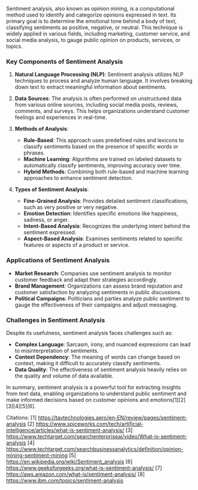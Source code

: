 Sentiment analysis, also known as opinion mining, is a computational method used to identify and categorize opinions expressed in text. Its primary goal is to determine the emotional tone behind a body of text, classifying sentiments as positive, negative, or neutral. This technique is widely applied in various fields, including marketing, customer service, and social media analysis, to gauge public opinion on products, services, or topics.

### Key Components of Sentiment Analysis

1. **Natural Language Processing (NLP)**: Sentiment analysis utilizes NLP techniques to process and analyze human language. It involves breaking down text to extract meaningful information about sentiments.

2. **Data Sources**: The analysis is often performed on unstructured data from various online sources, including social media posts, reviews, comments, and surveys. This helps organizations understand customer feelings and experiences in real-time.

3. **Methods of Analysis**:
   - **Rule-Based**: This approach uses predefined rules and lexicons to classify sentiments based on the presence of specific words or phrases.
   - **Machine Learning**: Algorithms are trained on labeled datasets to automatically classify sentiments, improving accuracy over time.
   - **Hybrid Methods**: Combining both rule-based and machine learning approaches to enhance sentiment detection.

4. **Types of Sentiment Analysis**:
   - **Fine-Grained Analysis**: Provides detailed sentiment classifications, such as very positive or very negative.
   - **Emotion Detection**: Identifies specific emotions like happiness, sadness, or anger.
   - **Intent-Based Analysis**: Recognizes the underlying intent behind the sentiment expressed.
   - **Aspect-Based Analysis**: Examines sentiments related to specific features or aspects of a product or service.

### Applications of Sentiment Analysis

- **Market Research**: Companies use sentiment analysis to monitor customer feedback and adapt their strategies accordingly.
- **Brand Management**: Organizations can assess brand reputation and customer satisfaction by analyzing sentiments in public discussions.
- **Political Campaigns**: Politicians and parties analyze public sentiment to gauge the effectiveness of their campaigns and adjust messaging.

### Challenges in Sentiment Analysis

Despite its usefulness, sentiment analysis faces challenges such as:

- **Complex Language**: Sarcasm, irony, and nuanced expressions can lead to misinterpretation of sentiments.
- **Context Dependency**: The meaning of words can change based on context, making it difficult to accurately classify sentiments.
- **Data Quality**: The effectiveness of sentiment analysis heavily relies on the quality and volume of data available.

In summary, sentiment analysis is a powerful tool for extracting insights from text data, enabling organizations to understand public sentiment and make informed decisions based on customer opinions and emotions[1][2][3][4][5][6].

Citations:
[1] https://tavtechnologies.aero/en-EN/review/pages/sentiment-analysis
[2] https://www.spiceworks.com/tech/artificial-intelligence/articles/what-is-sentiment-analysis/
[3] https://www.techtarget.com/searchenterpriseai/video/What-is-sentiment-analysis
[4] https://www.techtarget.com/searchbusinessanalytics/definition/opinion-mining-sentiment-mining
[5] https://en.wikipedia.org/wiki/Sentiment_analysis
[6] https://www.geeksforgeeks.org/what-is-sentiment-analysis/
[7] https://aws.amazon.com/what-is/sentiment-analysis/
[8] https://www.ibm.com/topics/sentiment-analysis
